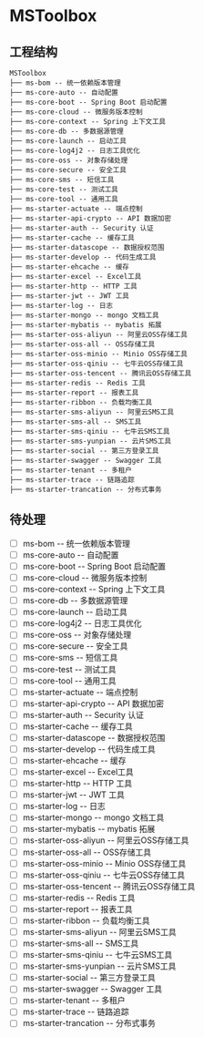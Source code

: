 # MSToolbox

## 工程结构
``` 
MSToolbox
├── ms-bom -- 统一依赖版本管理
├── ms-core-auto -- 自动配置
├── ms-core-boot -- Spring Boot 启动配置 
├── ms-core-cloud -- 微服务版本控制
├── ms-core-context -- Spring 上下文工具
├── ms-core-db -- 多数据源管理
├── ms-core-launch -- 启动工具
├── ms-core-log4j2 -- 日志工具优化
├── ms-core-oss -- 对象存储处理
├── ms-core-secure -- 安全工具
├── ms-core-sms -- 短信工具
├── ms-core-test -- 测试工具
├── ms-core-tool -- 通用工具
├── ms-starter-actuate -- 端点控制
├── ms-starter-api-crypto -- API 数据加密
├── ms-starter-auth -- Security 认证
├── ms-starter-cache -- 缓存工具
├── ms-starter-datascope -- 数据授权范围
├── ms-starter-develop -- 代码生成工具
├── ms-starter-ehcache -- 缓存
├── ms-starter-excel -- Excel工具
├── ms-starter-http -- HTTP 工具
├── ms-starter-jwt -- JWT 工具
├── ms-starter-log -- 日志
├── ms-starter-mongo -- mongo 文档工具
├── ms-starter-mybatis -- mybatis 拓展
├── ms-starter-oss-aliyun -- 阿里云OSS存储工具
├── ms-starter-oss-all -- OSS存储工具
├── ms-starter-oss-minio -- Minio OSS存储工具
├── ms-starter-oss-qiniu -- 七牛云OSS存储工具
├── ms-starter-oss-tencent -- 腾讯云OSS存储工具
├── ms-starter-redis -- Redis 工具
├── ms-starter-report -- 报表工具
├── ms-starter-ribbon -- 负载均衡工具
├── ms-starter-sms-aliyun -- 阿里云SMS工具
├── ms-starter-sms-all -- SMS工具
├── ms-starter-sms-qiniu -- 七牛云SMS工具
├── ms-starter-sms-yunpian -- 云片SMS工具
├── ms-starter-social -- 第三方登录工具
├── ms-starter-swagger -- Swagger 工具
├── ms-starter-tenant -- 多租户
├── ms-starter-trace -- 链路追踪
├── ms-starter-trancation -- 分布式事务
```

## 待处理
- [ ] ms-bom -- 统一依赖版本管理
- [ ] ms-core-auto -- 自动配置
- [ ] ms-core-boot -- Spring Boot 启动配置
- [ ] ms-core-cloud -- 微服务版本控制
- [ ] ms-core-context -- Spring 上下文工具
- [ ] ms-core-db -- 多数据源管理
- [ ] ms-core-launch -- 启动工具
- [ ] ms-core-log4j2 -- 日志工具优化
- [ ] ms-core-oss -- 对象存储处理
- [ ] ms-core-secure -- 安全工具
- [ ] ms-core-sms -- 短信工具
- [ ] ms-core-test -- 测试工具
- [ ] ms-core-tool -- 通用工具
- [ ] ms-starter-actuate -- 端点控制
- [ ] ms-starter-api-crypto -- API 数据加密
- [ ] ms-starter-auth -- Security 认证
- [ ] ms-starter-cache -- 缓存工具
- [ ] ms-starter-datascope -- 数据授权范围
- [ ] ms-starter-develop -- 代码生成工具
- [ ] ms-starter-ehcache -- 缓存
- [ ] ms-starter-excel -- Excel工具
- [ ] ms-starter-http -- HTTP 工具
- [ ] ms-starter-jwt -- JWT 工具
- [ ] ms-starter-log -- 日志
- [ ] ms-starter-mongo -- mongo 文档工具
- [ ] ms-starter-mybatis -- mybatis 拓展
- [ ] ms-starter-oss-aliyun -- 阿里云OSS存储工具
- [ ] ms-starter-oss-all -- OSS存储工具
- [ ] ms-starter-oss-minio -- Minio OSS存储工具
- [ ] ms-starter-oss-qiniu -- 七牛云OSS存储工具
- [ ] ms-starter-oss-tencent -- 腾讯云OSS存储工具
- [ ] ms-starter-redis -- Redis 工具
- [ ] ms-starter-report -- 报表工具
- [ ] ms-starter-ribbon -- 负载均衡工具
- [ ] ms-starter-sms-aliyun -- 阿里云SMS工具
- [ ] ms-starter-sms-all -- SMS工具
- [ ] ms-starter-sms-qiniu -- 七牛云SMS工具
- [ ] ms-starter-sms-yunpian -- 云片SMS工具
- [ ] ms-starter-social -- 第三方登录工具
- [ ] ms-starter-swagger -- Swagger 工具
- [ ] ms-starter-tenant -- 多租户
- [ ] ms-starter-trace -- 链路追踪
- [ ] ms-starter-trancation -- 分布式事务
